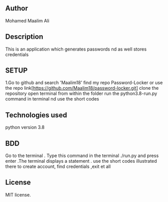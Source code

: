 ## Author
Mohamed Maalim Ali
## Description
This is an application which generates passwords nd as well stores credentials
## SETUP
1.Go to github and search 'Maalim18'
find my repo Password-Locker or use the repo link[https://github.com/Maalim18/password-locker.git]
clone the repository
open terminal from within the folder
run the python3.8-run.py command in terminal nd use the short codes
## Technologies used
python  version 3.8 
## BDD 
Go to the terminal . Type this command in the terminal ./run.py and press enter .The terminal displays a statement .
use the short codes illustrated there to create account, find credentials ,exit et all
## License
MIT license.